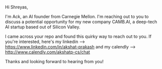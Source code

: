 Hi Shreyas, 

I'm Ack, an AI founder from Carnegie Mellon. I'm reaching out to you to discuss a potential opportunity for my new company CAMB.AI, a deep-tech AI startup based out of Silicon Valley. 

I came across your repo and found this quirky way to reach out to you. If you're interested, here's my linkedin --> https://www.linkedin.com/in/akshat-prakash and my calendly --> http://www.calendly.com/akshatp-cs/chat

Thanks and looking forward to hearing from you!

